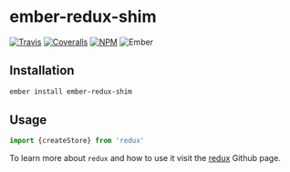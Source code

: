 # ember-redux-shim

[![Travis][ci-img]][ci-url] [![Coveralls][cov-img]][cov-url] [![NPM][npm-img]][npm-url] ![Ember][ember-img]

## Installation

```bash
ember install ember-redux-shim
```

## Usage

```js
import {createStore} from 'redux'
```

To learn more about `redux` and how to use it visit the [redux](https://github.com/reactjs/redux) Github page.

[ci-img]: https://img.shields.io/travis/ciena-blueplanet/ember-redux-shim.svg "Travis CI Build Status"
[ci-url]: https://travis-ci.org/ciena-blueplanet/ember-redux-shim
[cov-img]: https://img.shields.io/coveralls/cciena-blueplanet/ember-redux-shim.svg "Coveralls Code Coverage"
[cov-url]: https://coveralls.io/github/ciena-blueplanet/ember-redux-shim
[ember-img]: https://img.shields.io/badge/ember-1.12.2+-green.svg "Ember 1.12.2+"
[npm-img]: https://img.shields.io/npm/v/ember-redux-shim.svg "NPM Version"
[npm-url]: https://www.npmjs.com/package/ember-redux-shim
